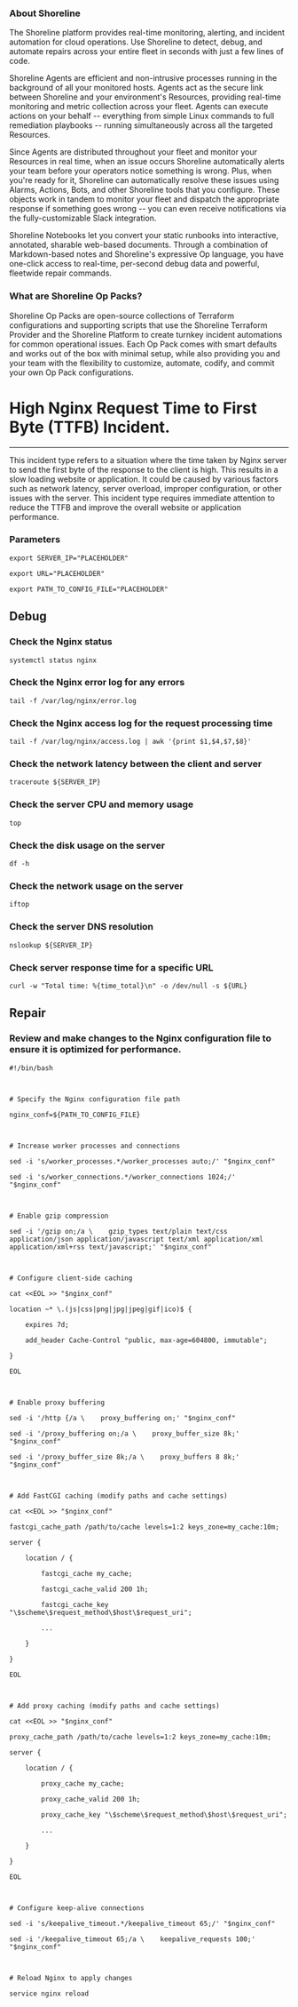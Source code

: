 
### About Shoreline
The Shoreline platform provides real-time monitoring, alerting, and incident automation for cloud operations. Use Shoreline to detect, debug, and automate repairs across your entire fleet in seconds with just a few lines of code.

Shoreline Agents are efficient and non-intrusive processes running in the background of all your monitored hosts. Agents act as the secure link between Shoreline and your environment's Resources, providing real-time monitoring and metric collection across your fleet. Agents can execute actions on your behalf -- everything from simple Linux commands to full remediation playbooks -- running simultaneously across all the targeted Resources.

Since Agents are distributed throughout your fleet and monitor your Resources in real time, when an issue occurs Shoreline automatically alerts your team before your operators notice something is wrong. Plus, when you're ready for it, Shoreline can automatically resolve these issues using Alarms, Actions, Bots, and other Shoreline tools that you configure. These objects work in tandem to monitor your fleet and dispatch the appropriate response if something goes wrong -- you can even receive notifications via the fully-customizable Slack integration.

Shoreline Notebooks let you convert your static runbooks into interactive, annotated, sharable web-based documents. Through a combination of Markdown-based notes and Shoreline's expressive Op language, you have one-click access to real-time, per-second debug data and powerful, fleetwide repair commands.

### What are Shoreline Op Packs?
Shoreline Op Packs are open-source collections of Terraform configurations and supporting scripts that use the Shoreline Terraform Provider and the Shoreline Platform to create turnkey incident automations for common operational issues. Each Op Pack comes with smart defaults and works out of the box with minimal setup, while also providing you and your team with the flexibility to customize, automate, codify, and commit your own Op Pack configurations.

# High Nginx Request Time to First Byte (TTFB) Incident.
---

This incident type refers to a situation where the time taken by Nginx server to send the first byte of the response to the client is high. This results in a slow loading website or application. It could be caused by various factors such as network latency, server overload, improper configuration, or other issues with the server. This incident type requires immediate attention to reduce the TTFB and improve the overall website or application performance.

### Parameters
```shell
export SERVER_IP="PLACEHOLDER"

export URL="PLACEHOLDER"

export PATH_TO_CONFIG_FILE="PLACEHOLDER"
```

## Debug

### Check the Nginx status
```shell
systemctl status nginx
```

### Check the Nginx error log for any errors
```shell
tail -f /var/log/nginx/error.log
```

### Check the Nginx access log for the request processing time
```shell
tail -f /var/log/nginx/access.log | awk '{print $1,$4,$7,$8}'
```

### Check the network latency between the client and server
```shell
traceroute ${SERVER_IP}
```

### Check the server CPU and memory usage
```shell
top
```

### Check the disk usage on the server
```shell
df -h
```

### Check the network usage on the server
```shell
iftop
```

### Check the server DNS resolution
```shell
nslookup ${SERVER_IP}
```

### Check server response time for a specific URL
```shell
curl -w "Total time: %{time_total}\n" -o /dev/null -s ${URL}
```

## Repair

### Review and make changes to the Nginx configuration file to ensure it is optimized for performance.
```shell
#!/bin/bash



# Specify the Nginx configuration file path

nginx_conf=${PATH_TO_CONFIG_FILE}



# Increase worker processes and connections

sed -i 's/worker_processes.*/worker_processes auto;/' "$nginx_conf"

sed -i 's/worker_connections.*/worker_connections 1024;/' "$nginx_conf"



# Enable gzip compression

sed -i '/gzip on;/a \    gzip_types text/plain text/css application/json application/javascript text/xml application/xml application/xml+rss text/javascript;' "$nginx_conf"



# Configure client-side caching

cat <<EOL >> "$nginx_conf"

location ~* \.(js|css|png|jpg|jpeg|gif|ico)$ {

    expires 7d;

    add_header Cache-Control "public, max-age=604800, immutable";

}

EOL



# Enable proxy buffering

sed -i '/http {/a \    proxy_buffering on;' "$nginx_conf"

sed -i '/proxy_buffering on;/a \    proxy_buffer_size 8k;' "$nginx_conf"

sed -i '/proxy_buffer_size 8k;/a \    proxy_buffers 8 8k;' "$nginx_conf"



# Add FastCGI caching (modify paths and cache settings)

cat <<EOL >> "$nginx_conf"

fastcgi_cache_path /path/to/cache levels=1:2 keys_zone=my_cache:10m;

server {

    location / {

        fastcgi_cache my_cache;

        fastcgi_cache_valid 200 1h;

        fastcgi_cache_key "\$scheme\$request_method\$host\$request_uri";

        ...

    }

}

EOL



# Add proxy caching (modify paths and cache settings)

cat <<EOL >> "$nginx_conf"

proxy_cache_path /path/to/cache levels=1:2 keys_zone=my_cache:10m;

server {

    location / {

        proxy_cache my_cache;

        proxy_cache_valid 200 1h;

        proxy_cache_key "\$scheme\$request_method\$host\$request_uri";

        ...

    }

}

EOL



# Configure keep-alive connections

sed -i 's/keepalive_timeout.*/keepalive_timeout 65;/' "$nginx_conf"

sed -i '/keepalive_timeout 65;/a \    keepalive_requests 100;' "$nginx_conf"



# Reload Nginx to apply changes

service nginx reload


```